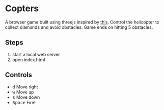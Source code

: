 # Copters

A browser game built using threejs inspired by [this](https://tympanus.net/codrops/2016/04/26/the-aviator-animating-basic-3d-scene-threejs/). Control the helicopter to collect diamonds and avoid obstacles. Game ends on hitting 5 obstacles.


## Steps
1. start a local web server
2. open index.html


##  Controls
* <kbd>d</kbd> Move right
* <kbd>w</kbd> Move up
* <kbd>s</kbd> Move down
* <kbd>Space</kbd> Fire! 

